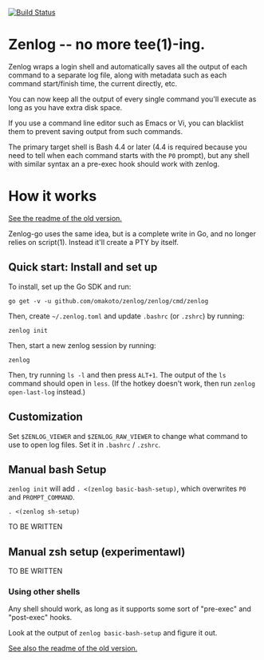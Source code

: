 [![Build Status](https://travis-ci.org/omakoto/zenlog.svg?branch=master)](https://travis-ci.org/omakoto/zenlog)

# Zenlog -- no more tee(1)-ing.

Zenlog wraps a login shell and automatically saves all the output of each command to a separate log
file, along with metadata such as each command start/finish time, the current directly, etc.

You can now keep all the output of every single command you'll execute as long as you have extra
disk space.

If you use a command line editor such as Emacs or Vi, you can blacklist them to prevent saving
output from such commands.

The primary target shell is Bash 4.4 or later (4.4 is required because you need to tell when each
command starts with the `P0` prompt), but any shell with similar syntax an a pre-exec hook should
work with zenlog.

# How it works

[See the readme of the old version.](https://github.com/omakoto/zenlog)

Zenlog-go uses the same idea, but is a complete write in Go, and no longer relies on script(1).
Instead it'll create a PTY by itself. 

## Quick start: Install and set up

To install, set up the Go SDK and run:

```
go get -v -u github.com/omakoto/zenlog/zenlog/cmd/zenlog 
```

Then, create `~/.zenlog.toml` and update `.bashrc` (or `.zshrc`) by running:

```
zenlog init
```

Then, start a new zenlog session by running:

```
zenlog
```

Then, try running `ls -l` and then press `ALT+1`. The output of the `ls` command should open
in `less`. (If the hotkey doesn't work, then run `zenlog open-last-log` instead.)

## Customization

Set `$ZENLOG_VIEWER` and `$ZENLOG_RAW_VIEWER` to change what command to use to open log files.
Set it in `.bashrc` / `.zshrc`.

## Manual bash Setup

`zenlog init` will add `. <(zenlog basic-bash-setup)`, which overwrites `P0` and `PROMPT_COMMAND`.

```
. <(zenlog sh-setup)
```
 
TO BE WRITTEN

## Manual zsh setup (experimentawl)

TO BE WRITTEN

### Using other shells

Any shell should work, as long as it supports some sort of "pre-exec" and "post-exec" hooks.

Look at the output of `zenlog basic-bash-setup` and figure it out.


[See also the readme of the old version.](https://github.com/omakoto/zenlog)
